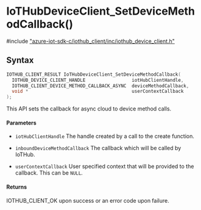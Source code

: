 # IoTHubDeviceClient_SetDeviceMethodCallback()

\#include ["azure-iot-sdk-c/iothub_client/inc/iothub_device_client.h"](../iot-c-ref-iothub-device-client-h.md)  

## Syntax

```C
IOTHUB_CLIENT_RESULT IoTHubDeviceClient_SetDeviceMethodCallback(
  IOTHUB_DEVICE_CLIENT_HANDLE                 iotHubClientHandle,
  IOTHUB_CLIENT_DEVICE_METHOD_CALLBACK_ASYNC  deviceMethodCallback,
  void *                                      userContextCallback
);

```

This API sets the callback for async cloud to device method calls.

#### Parameters
* `iotHubClientHandle` The handle created by a call to the create function. 

* `inboundDeviceMethodCallback` The callback which will be called by IoTHub. 

* `userContextCallback` User specified context that will be provided to the callback. This can be `NULL`.

#### Returns
IOTHUB_CLIENT_OK upon success or an error code upon failure.

